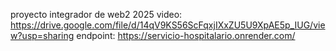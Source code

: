 proyecto integrador de web2 2025
video: https://drive.google.com/file/d/14qV9KS56ScFqxjIXxZU5U9XpAE5p_IUG/view?usp=sharing
endpoint: https://servicio-hospitalario.onrender.com/
